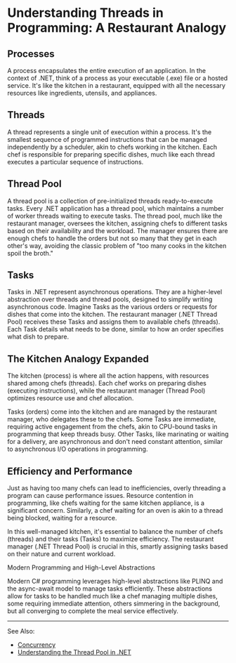 # Understanding Threads in Programming: A Restaurant Analogy

## Processes

A process encapsulates the entire execution of an application. In the context of .NET, think of a process as your
executable (.exe) file or a hosted service. It's like the kitchen in a restaurant, equipped with all the necessary
resources like ingredients, utensils, and appliances.

## Threads

A thread represents a single unit of execution within a process. It's the smallest sequence of programmed instructions
that can be managed independently by a scheduler, akin to chefs working in the kitchen. Each chef is responsible for
preparing specific dishes, much like each thread executes a particular sequence of instructions.

## Thread Pool

A thread pool is a collection of pre-initialized threads ready-to-execute tasks. Every .NET application has a thread
pool, which maintains a number of worker threads waiting to execute tasks. The thread pool, much like the restaurant
manager, oversees the kitchen, assigning chefs to different tasks based on their availability and the workload. The
manager ensures there are enough chefs to handle the orders but not so many that they get in each other's way, avoiding
the classic problem of "too many cooks in the kitchen spoil the broth."

## Tasks

Tasks in .NET represent asynchronous operations. They are a higher-level abstraction over threads and thread pools,
designed to simplify writing asynchronous code. Imagine Tasks as the various orders or requests for dishes that come
into the kitchen. The restaurant manager (.NET Thread Pool) receives these Tasks and assigns them to available chefs (threads). Each Task details what needs to be done, similar to how an order specifies what dish to prepare.

## The Kitchen Analogy Expanded

The kitchen (process) is where all the action happens, with resources shared among chefs (threads). Each chef works on
preparing dishes (executing instructions), while the restaurant manager (Thread Pool) optimizes resource use and chef
allocation.

Tasks (orders) come into the kitchen and are managed by the restaurant manager, who delegates these to the chefs. Some
Tasks are immediate, requiring active engagement from the chefs, akin to CPU-bound tasks in programming that keep
threads busy. Other Tasks, like marinating or waiting for a delivery, are asynchronous and don't need constant
attention, similar to asynchronous I/O operations in programming.

## Efficiency and Performance

Just as having too many chefs can lead to inefficiencies, overly threading a program can cause performance issues.
Resource contention in programming, like chefs waiting for the same kitchen appliance, is a significant concern.
Similarly, a chef waiting for an oven is akin to a thread being blocked, waiting for a resource.

In this well-managed kitchen, it's essential to balance the number of chefs (threads) and their tasks (Tasks) to
maximize efficiency. The restaurant manager (.NET Thread Pool) is crucial in this, smartly assigning tasks based on
their nature and current workload.

Modern Programming and High-Level Abstractions

Modern C# programming leverages high-level abstractions like PLINQ and the async-await model to manage tasks
efficiently. These abstractions allow for tasks to be handled much like a chef managing multiple dishes, some requiring
immediate attention, others simmering in the background, but all converging to complete the meal service effectively.

---
See Also:
- [Concurrency](Concurrency.md)
- [Understanding the Thread Pool in .NET](Understanding-the-Thread-Pool-in-NET.md)